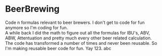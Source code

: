 # BeerBrewing
Code n formulas relevant to beer brewers.   I don't get to code for fun anymore so I'm coding for fun.  
A while back I did the math to figure out all the formulas for IBU's, ABV, ABW, Attentuation and pretty 
much every other beer related calculation.   The code has transformed a number of times and never been 
reusable.  So I'm making reusable beer code for fun.  Yay 123. abc